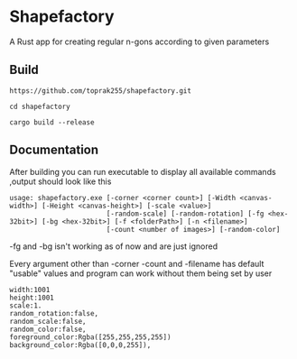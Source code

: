 
# Shapefactory

A Rust app for creating regular n-gons according to given parameters

## Build

```
https://github.com/toprak255/shapefactory.git

cd shapefactory

cargo build --release
```
## Documentation
After building you can run executable to display all available commands ,output should look like this
```
usage: shapefactory.exe [-corner <corner count>] [-Width <canvas-width>] [-Height <canvas-height>] [-scale <value>] 
                        [-random-scale] [-random-rotation] [-fg <hex-32bit>] [-bg <hex-32bit>] [-f <folderPath>] [-n <filename>] 
                        [-count <number of images>] [-random-color]
```
-fg and -bg isn't working as of now and are just ignored

Every argument other than -corner -count and -filename has default "usable" values and program can work without them being set by user

```
width:1001
height:1001
scale:1.
random_rotation:false,
random_scale:false,
random_color:false,
foreground_color:Rgba([255,255,255,255])
background_color:Rgba([0,0,0,255]),
```

